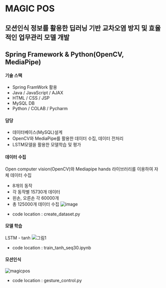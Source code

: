 # MAGIC POS
## 모션인식 정보를 활용한 딥러닝 기반 교차오염 방지 및 효율적인 업무관리 모델 개발
## Spring Framework & Python(OpenCV, MediaPipe)

#### 기술 스택
* Spring FramWork 활용
* Java / JavaScript / AJAX
* HTML / CSS / JSP
* MySQL DB
* Python / COLAB / Pycharm

#### 담당
* 데이터베이스(MySQL)설계
* OpenCV와 MediaPipe를 활용한 데이터 수집, 데이터 전처리
* LSTM모델을 활용한 모델학습 및 평가

#### 데이터 수집
Open computer vision(OpenCV)와 Mediapipe hands 라이브러리를 이용하여 자체 데이터 수집
- 8개의 동작
- 각 동작별 15730개 데이터
- 왼손, 오른손 각 60000개
- 총 125000개 데이터 수집
![image](https://github.com/baekjaeseok/magicpos/assets/133929822/1918d62a-7f94-4327-a00f-cd744e01df5d)

* code location : create_dataset.py

#### 모델 학습
LSTM - tanh
![그림1](https://github.com/baekjaeseok/magicpos/assets/133929822/3d94188a-3d7b-4d70-b482-0c330ce59f2a)
* code location : train_tanh_seq30.ipynb

#### 모션인식
![magicpos](https://github.com/baekjaeseok/magicpos/assets/133929822/42c7e6a0-fa7a-4578-82a8-88f417a6812c)
* code location : gesture_control.py

  
